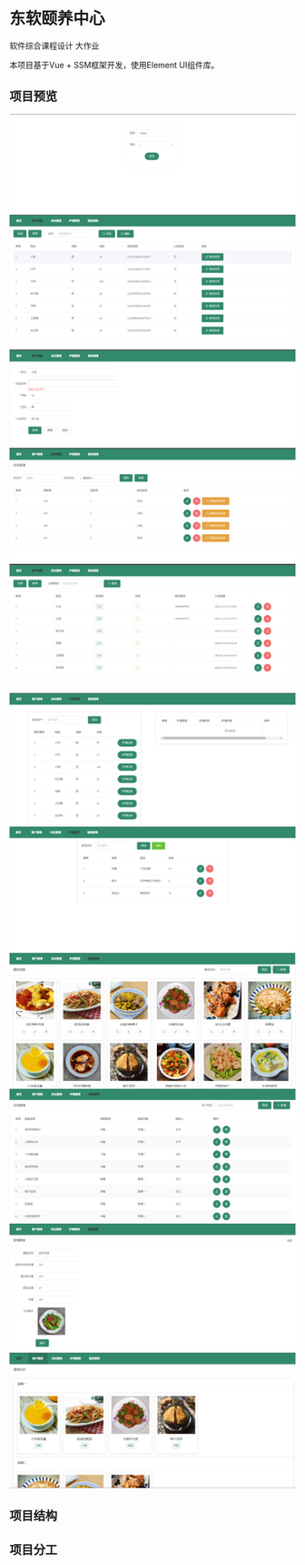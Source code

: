 # 东软颐养中心

软件综合课程设计 大作业

本项目基于Vue + SSM框架开发，使用Element UI组件库。

## 项目预览
![img](./img/1.png)
![img](./img/2.png)
![img](./img/3.png)
![img](./img/4.png)
![img](./img/5.png)
![img](./img/6.png)
![img](./img/7.png)
![img](./img/8.png)
![img](./img/9.png)
![img](./img/10.png)
![img](./img/11.png)

## 项目结构

## 项目分工